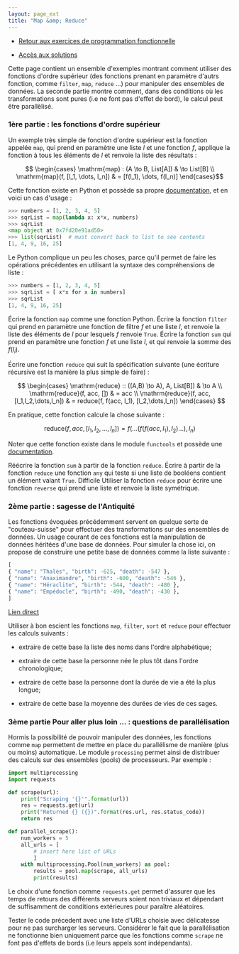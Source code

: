 ```yaml
---
layout: page_ext
title: "Map &amp; Reduce"
---
```


- [Retour aux exercices de programmation fonctionnelle](./td_functional.md)

- [Accès aux solutions](./td_mapreduce.solutions.md)

Cette page contient un ensemble d'exemples montrant comment utiliser
des fonctions d'ordre supérieur (des fonctions prenant en paramètre
d'autrs fonction, comme `filter`, `map`, `reduce` &hellip;) pour
manipuler des ensembles de données. La seconde partie montre comment,
dans des conditions où les transformations sont pures (i.e ne font pas
d'effet de bord), le calcul peut être parallèlisé.

### 1ère partie : les fonctions d'ordre supérieur

Un exemple très simple de fonction d'ordre supérieur est la fonction
appelée `map`, qui prend en paramètre une liste $l$ et une fonction
$f$, applique la fonction à tous les éléments de $l$ et renvoie la
liste des résultats&nbsp;:

$$
\begin{cases}
\mathrm{map} : (A \to B, List[A]) & \to List[B] \\
\mathrm{map}(f, [l_1, \dots, l_n]) & = [f(l_1), \dots, f(l_n)]
\end{cases}$$

Cette fonction existe en Python et possède sa propre
[documentation](https://docs.python.org/3/library/functions.html#map),
et en voici un cas d'usage&nbsp;:

```python
>>> numbers = [1, 2, 3, 4, 5]
>>> sqrList = map(lambda x: x*x, numbers)
>>> sqrList
<map object at 0x7fd20e91ad50>
>>> list(sqrList)  # must convert back to list to see contents
[1, 4, 9, 16, 25]
```

Le Python complique un peu les choses, parce qu'il permet de faire les
opérations précédentes en utilisant la syntaxe des compréhensions de
liste&nbsp;:

```python
>>> numbers = [1, 2, 3, 4, 5]
>>> sqrList = [ x*x for x in numbers]
>>> sqrList
[1, 4, 9, 16, 25]
```

Écrire la fonction `map` comme une fonction Python. Écrire la fonction
`filter` qui prend en paramètre une fonction de filtre $f$ et une
liste $l$, et renvoie la liste des éléments de $l$ pour lesquels $f$
renvoie `True`. Écrire la fonction `sum` qui prend en paramètre une
fonction $f$ et une liste $l$, et qui renvoie la somme des $f(l_i)$.

Écrire une fonction `reduce` qui suit la spécification suivante (une
écriture récursive est la manière la plus simple de faire)&nbsp;:

$$
\begin{cases}
\mathrm{reduce} :: ((A,B) \to A), A, List[B]) & \to A \\
\mathrm{reduce}(f, acc, []) & = acc \\
\mathrm{reduce}(f, acc, [l_1,l_2,\dots,l_n]) & = reduce(f, f(acc, l_1), [l_2,\dots,l_n])
\end{cases}
$$

En pratique, cette fonction calcule la chose suivante&nbsp;:

$$ \mathrm{reduce}(f, acc, [l_1,l_2,\dots,l_n]) =  f (\dots (f (f(acc, l_1), l_2) \dots), l_n) $$

Noter que cette fonction existe dans le module `functools` et possède
une
[documentation](https://docs.python.org/fr/3/library/functools.html#functools.reduce).

Réécrire la fonction `sum` à partir de la fonction `reduce`. Écrire à
partir de la fonction `reduce` une fonction `any` qui teste si une
liste de booléens contient un élément valant `True`. <span
class="label">Difficile</span> Utiliser la fonction `reduce` pour
écrire une fonction `reverse` qui prend une liste et renvoie la liste
symétrique.

### 2ème partie : sagesse de l'Antiquité

Les fonctions évoquées précédemment servent en quelque sorte de
"couteau-suisse" pour effectuer des transformations sur des ensembles
de données. Un usage courant de ces fonctions est la manipulation de
données héritées d'une base de données. Pour simuler la chose ici, on
propose de construire une petite base de données comme la liste
suivante&nbsp;:

```python
[
{ "name": "Thalès", "birth": -625, "death": -547 },
{ "name": "Anaximandre", "birth": -600, "death": -546 },
{ "name": "Héraclite", "birth": -544, "death": -480 },
{ "name": "Empédocle", "birth": -490, "death": -430 },
]
```

[Lien direct](higher.txt)

Utiliser à bon escient les fonctions `map`, `filter`, `sort` et
`reduce` pour effectuer les calculs suivants&nbsp;:

- extraire de cette base la liste des noms dans l'ordre alphabétique;

- extraire de cette base la personne née le plus tôt dans l'ordre chronologique;

- extraire de cette base la personne dont la durée de vie a été la plus longue;

- extraire de cette base la moyenne des durées de vies de ces sages.

### 3ème partie <span class="label">Pour aller plus loin ...</span> : questions de parallélisation

Hormis la possibilité de pouvoir manipuler des données, les fonctions
comme `map` permettent de mettre en place du parallélisme de manière
(plus ou moins) automatique. Le module `processing` permet ainsi de
distribuer des calculs sur des ensembles (pools) de processeurs. Par
exemple&nbsp;:

```python
import multiprocessing
import requests

def scrape(url):
    print("Scraping '{}'".format(url))
    res = requests.get(url)
    print("Returned {} ({})".format(res.url, res.status_code))
    return res

def parallel_scrape():
    num_workers = 5
    all_urls = [
		# insert here list of URLs
        ]
    with multiprocessing.Pool(num_workers) as pool:
        results = pool.map(scrape, all_urls)
        print(results)
```

Le choix d'une fonction comme `requests.get` permet d'assurer que les
temps de retours des différents serveurs soient non triviaux et
dépendant de suffisamment de conditions extérieures pour paraître
aléatoires.

Tester le code précedent avec une liste d'URLs choisie avec
délicatesse pour ne pas surcharger les serveurs. Considérer le fait
que la parallélisation ne fonctionne bien uniquement parce que les
fonctions comme `scrape` ne font pas d'effets de bords (i.e leurs
appels sont indépendants).
